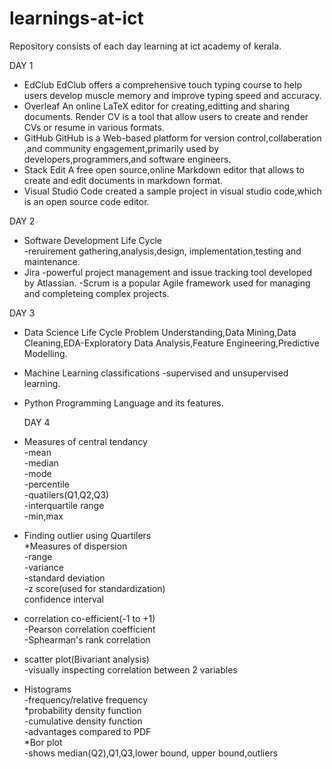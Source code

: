 # learnings-at-ict
Repository consists of each day learning at ict academy of kerala.

DAY 1 
* EdClub
  EdClub offers a comprehensive touch typing course to help users develop muscle memory and improve  typing speed and accuracy.
* Overleaf
  An online LaTeX editor for creating,editting and sharing documents.
  Render CV is a tool that allow users to create and render CVs or resume in various formats.
* GitHub
  GitHub is a Web-based platform for version control,collaberation ,and community engagement,primarily used by developers,programmers,and software engineers.
* Stack Edit
  A free open source,online Markdown editor that allows to create and edit documents in markdown format.
* Visual Studio Code
  created a sample project in visual studio code,which is an open source code editor.

DAY 2
* Software Development Life Cycle  
-reruirement gathering,analysis,design, implementation,testing and maintenance. 
* Jira
-powerful project management and issue tracking tool developed by Atlassian.
-Scrum is a popular Agile framework used for managing and completeing complex projects.

DAY 3
* Data Science Life Cycle 
 Problem Understanding,Data Mining,Data Cleaning,EDA-Exploratory Data Analysis,Feature Engineering,Predictive Modelling.
* Machine Learning classifications -supervised and unsupervised learning.
* Python Programming Language and its features.

  DAY 4
* Measures of central tendancy     
  -mean        
  -median       
  -mode          
  -percentile              
  -quatilers(Q1,Q2,Q3)             
  -interquartile range           
  -min,max                    
* Finding outlier using Quartilers                
  *Measures of dispersion               
  -range                 
  -variance                    
  -standard deviation                 
  -z score(used for standardization)                    
  confidence interval                       
* correlation co-efficient(-1 to +1)                     
  -Pearson correlation coefficient                
  -Sphearman's rank correlation                 
* scatter plot(Bivariant analysis)                      
  -visually inspecting correlation between 2 variables                    
* Histograms             
  -frequency/relative frequency             
*probability density function              
  -cumulative density function                 
  -advantages compared to PDF             
 *Bor plot                  
  -shows median(Q2),Q1,Q3,lower bound, upper bound,outliers           
